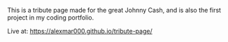 This is a tribute page made for the great Johnny Cash, 
and is also the first project in my coding portfolio. 

Live at: https://alexmar000.github.io/tribute-page/
